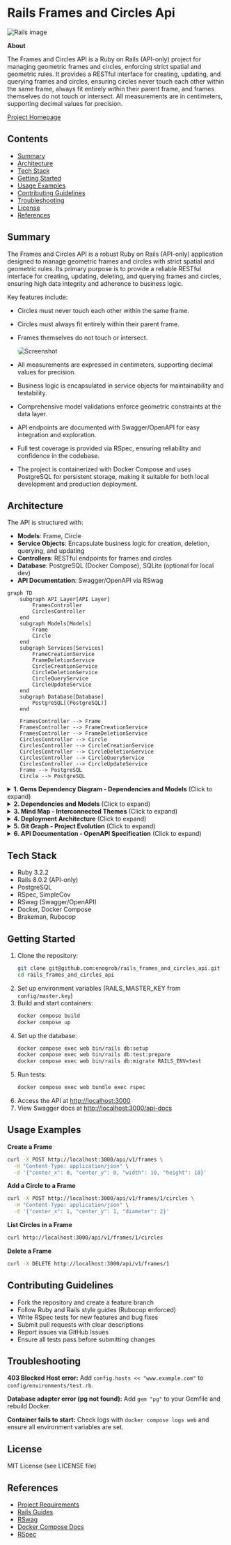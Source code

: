 # Rails Frames and Circles Api

![Rails image](public/rails.png)

**About**

The Frames and Circles API is a Ruby on Rails (API-only) project for managing geometric frames and circles, enforcing strict spatial and geometric rules. It provides a RESTful interface for creating, updating, and querying frames and circles, ensuring circles never touch each other within the same frame, always fit entirely within their parent frame, and frames themselves do not touch or intersect. All measurements are in centimeters, supporting decimal values for precision.

[Project Homepage](https://github.com/enogrob/rails_frames_and_circles_api)

## Contents

- [Summary](#summary)
- [Architecture](#architecture)
- [Tech Stack](#tech-stack)
- [Getting Started](#getting-started)
- [Usage Examples](#usage-examples)
- [Contributing Guidelines](#contributing-guidelines)
- [Troubleshooting](#troubleshooting)
- [License](#license)
- [References](#references)

## Summary


The Frames and Circles API is a robust Ruby on Rails (API-only) application designed to manage geometric frames and circles with strict spatial and geometric rules. Its primary purpose is to provide a reliable RESTful interface for creating, updating, deleting, and querying frames and circles, ensuring high data integrity and adherence to business logic.

Key features include:
- Circles must never touch each other within the same frame.
- Circles must always fit entirely within their parent frame.
- Frames themselves do not touch or intersect.

    <img src="public/screenshot_94.png" alt="Screenshot" style="max-width:70%; border-radius:8px; box-shadow:0 2px 8px rgba(0,0,0,0.08);" />

- All measurements are expressed in centimeters, supporting decimal values for precision.
- Business logic is encapsulated in service objects for maintainability and testability.
- Comprehensive model validations enforce geometric constraints at the data layer.
- API endpoints are documented with Swagger/OpenAPI for easy integration and exploration.
- Full test coverage is provided via RSpec, ensuring reliability and confidence in the codebase.
- The project is containerized with Docker Compose and uses PostgreSQL for persistent storage, making it suitable for both local development and production deployment.

## Architecture

The API is structured with:

- **Models**: Frame, Circle
- **Service Objects**: Encapsulate business logic for creation, deletion, querying, and updating
- **Controllers**: RESTful endpoints for frames and circles
- **Database**: PostgreSQL (Docker Compose), SQLite (optional for local dev)
- **API Documentation**: Swagger/OpenAPI via RSwag

```mermaid
graph TD
    subgraph API_Layer[API Layer]
        FramesController
        CirclesController
    end
    subgraph Models[Models]
        Frame
        Circle
    end
    subgraph Services[Services]
        FrameCreationService
        FrameDeletionService
        CircleCreationService
        CircleDeletionService
        CircleQueryService
        CircleUpdateService
    end
    subgraph Database[Database]
        PostgreSQL[(PostgreSQL)]
    end

    FramesController --> Frame
    FramesController --> FrameCreationService
    FramesController --> FrameDeletionService
    CirclesController --> Circle
    CirclesController --> CircleCreationService
    CirclesController --> CircleDeletionService
    CirclesController --> CircleQueryService
    CirclesController --> CircleUpdateService
    Frame --> PostgreSQL
    Circle --> PostgreSQL
```

<details>
<summary><strong>1. Gems Dependency Diagram - Dependencies and Models</strong> (Click to expand)</summary>

```mermaid
graph TD
    subgraph "Core Gems"
        Rails[Rails 8.0.2]
        RSpec[RSpec 8.0]
        RSwag[RSwag 2.16]
        Brakeman[Brakeman]
        SimpleCov[SimpleCov]
        Puma[Puma]
        Thruster[Thruster]
        Rubocop[Rubocop]
    end

    subgraph "Models"
        Frame
        Circle
    end

    Rails --> Frame
    Rails --> Circle
    RSpec --> Frame
    RSpec --> Circle
    RSwag --> Rails
    Brakeman --> Rails
    SimpleCov --> RSpec
```
</details>

<details>
<summary><strong>2. Dependencies and Models</strong> (Click to expand)</summary>

```mermaid
classDiagram
    class Frame {
        +center_x: float
        +center_y: float
        +width: float
        +height: float
        +has_many: circles
    }
    class Circle {
        +center_x: float
        +center_y: float
        +diameter: float
        +belongs_to: frame
    }
    Frame "1" --> "*" Circle : contains
```
</details>

<details>
<summary><strong>3. Mind Map - Interconnected Themes</strong> (Click to expand)</summary>

```mermaid
mindmap
  root((Frames and Circles API))
    Models
      Frame
      Circle
    Services
      FrameCreationService
      FrameDeletionService
      CircleCreationService
      CircleDeletionService
      CircleQueryService
      CircleUpdateService
    API
      FramesController
      CirclesController
      Endpoints
    Database
      PostgreSQL
    Testing
      RSpec
      SimpleCov
    Documentation
      Swagger
      RSwag
    Deployment
      Docker
      Docker Compose
```
</details>

<details>
<summary><strong>4. Deployment Architecture</strong> (Click to expand)</summary>

```mermaid
graph TD
    subgraph External[External Access]
        User[User/Client]
        Browser[Web Browser]
    end
    
    subgraph Docker_Environment[Docker Compose Environment]
        subgraph Web_Container[Web Container]
            Rails[Rails API Server]
            Swagger[Swagger UI]
            RSpec[RSpec Tests]
        end
        
        subgraph Database_Container[Database Container]
            PostgreSQL[(PostgreSQL Database)]
        end
        
        subgraph Network[Docker Network]
            DockerCompose[Docker Compose Orchestration]
        end
    end

    User --> Rails
    Browser --> Swagger
    Rails --> PostgreSQL
    Rails --> Swagger
    Rails --> RSpec
    DockerCompose --> Web_Container
    DockerCompose --> Database_Container
    PostgreSQL -.-> Rails
```
</details>

<details>
<summary><strong>5. Git Graph - Project Evolution</strong> (Click to expand)</summary>

```mermaid
gitGraph
commit id: "rails-setup"
commit id: "setup-rspec"
commit id: "setup-simplecov"
commit id: "setup-rubocop"
commit id: "setup-openapi-swagger"
commit id: "add-models-and-migrations"
commit id: "add-controllers"
commit id: "setup-services-and-routes"
commit id: "update-services"
commit id: "debug-spec-requests"
commit id: "add-unit-tests"
commit id: "add-service-tests"
commit id: "setup-docker-and-compose"
commit id: "rubocop-corrected"
commit id: "add-readme"
```
</details>

<details>
<summary><strong>6. API Documentation - OpenAPI Specification</strong> (Click to expand)</summary>

<div style="background-color: #fffbf0; border-left: 4px solid #ffc107; padding: 15px; margin: 10px 0;">

### Base URL
- **Development**: `http://localhost:3000`

### Endpoints Overview

#### Frames API (`/api/v1/frames`)
- `GET /api/v1/frames` - List all frames
- `POST /api/v1/frames` - Create a new frame
- `GET /api/v1/frames/{id}` - Get frame details with statistics
- `PUT /api/v1/frames/{id}` - Update a frame
- `DELETE /api/v1/frames/{id}` - Delete a frame

#### Circles API (`/api/v1/circles`)
- `GET /api/v1/frames/{frame_id}/circles` - List circles in a frame
- `POST /api/v1/frames/{frame_id}/circles` - Create a circle in a frame
- `GET /api/v1/circles/{id}` - Get circle details
- `PUT /api/v1/circles/{id}` - Update a circle
- `DELETE /api/v1/circles/{id}` - Delete a circle

### Data Models

#### Frame Schema
```json
{
  "id": 1,
  "center_x": 0.0,
  "center_y": 0.0,
  "width": 10.0,
  "height": 10.0,
  "created_at": "2025-01-01T00:00:00.000Z",
  "updated_at": "2025-01-01T00:00:00.000Z"
}
```

#### Circle Schema
```json
{
  "id": 1,
  "center_x": 1.0,
  "center_y": 1.0,
  "diameter": 2.0,
  "frame_id": 1,
  "created_at": "2025-01-01T00:00:00.000Z",
  "updated_at": "2025-01-01T00:00:00.000Z"
}
```

### Response Codes
- `200` - Successful GET/PUT requests
- `201` - Successful POST requests (resource created)
- `204` - Successful DELETE requests (no content)
- `404` - Resource not found
- `422` - Unprocessable entity (validation errors)

### Interactive Documentation
Access the full Swagger UI at `/api-docs` when the server is running.

</details>

## Tech Stack

- Ruby 3.2.2
- Rails 8.0.2 (API-only)
- PostgreSQL
- RSpec, SimpleCov
- RSwag (Swagger/OpenAPI)
- Docker, Docker Compose
- Brakeman, Rubocop

## Getting Started

1. Clone the repository:
   ```sh
   git clone git@github.com:enogrob/rails_frames_and_circles_api.git
   cd rails_frames_and_circles_api
   ```
2. Set up environment variables (RAILS_MASTER_KEY from `config/master.key`)
3. Build and start containers:
   ```sh
   docker compose build
   docker compose up
   ```
4. Set up the database:
   ```sh
   docker compose exec web bin/rails db:setup
   docker compose exec web bin/rails db:test:prepare
   docker compose exec web bin/rails db:migrate RAILS_ENV=test
   ```
5. Run tests:
   ```sh
   docker compose exec web bundle exec rspec
   ```
6. Access the API at [http://localhost:3000](http://localhost:3000)
7. View Swagger docs at [http://localhost:3000/api-docs](http://localhost:3000/api-docs)


## Usage Examples

**Create a Frame**
```sh
curl -X POST http://localhost:3000/api/v1/frames \
  -H "Content-Type: application/json" \
  -d '{"center_x": 0, "center_y": 0, "width": 10, "height": 10}'
```

**Add a Circle to a Frame**
```sh
curl -X POST http://localhost:3000/api/v1/frames/1/circles \
  -H "Content-Type: application/json" \
  -d '{"center_x": 1, "center_y": 1, "diameter": 2}'
```

**List Circles in a Frame**
```sh
curl http://localhost:3000/api/v1/frames/1/circles
```

**Delete a Frame**
```sh
curl -X DELETE http://localhost:3000/api/v1/frames/1
```

## Contributing Guidelines

- Fork the repository and create a feature branch
- Follow Ruby and Rails style guides (Rubocop enforced)
- Write RSpec tests for new features and bug fixes
- Submit pull requests with clear descriptions
- Report issues via GitHub Issues
- Ensure all tests pass before submitting changes

## Troubleshooting

**403 Blocked Host error:** Add `config.hosts << "www.example.com"` to `config/environments/test.rb`.

**Database adapter error (pg not found):** Add `gem "pg"` to your Gemfile and rebuild Docker.

**Container fails to start:** Check logs with `docker compose logs web` and ensure all environment variables are set.

## License

MIT License (see LICENSE file)

## References

- [Project Requirements](src/requirements.md)
- [Rails Guides](https://guides.rubyonrails.org/)
- [RSwag](https://github.com/rswag/rswag)
- [Docker Compose Docs](https://docs.docker.com/compose/)
- [RSpec](https://rspec.info/)
